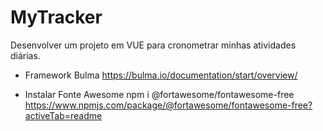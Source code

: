 # MyTracker
Desenvolver um projeto em VUE para cronometrar minhas atividades diárias.

- Framework Bulma
https://bulma.io/documentation/start/overview/

- Instalar Fonte Awesome
npm i @fortawesome/fontawesome-free
https://www.npmjs.com/package/@fortawesome/fontawesome-free?activeTab=readme
